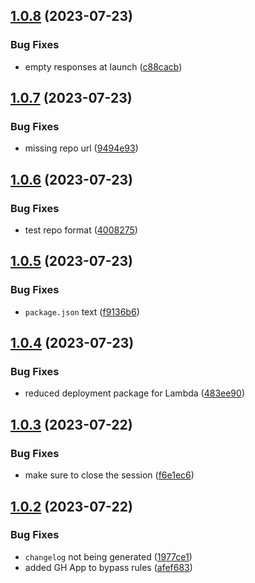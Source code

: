## [1.0.8](https://github.com/GonzaloHirsch/alexa-skill-movie-integrations/compare/v1.0.7...v1.0.8) (2023-07-23)


### Bug Fixes

* empty responses at launch ([c88cacb](https://github.com/GonzaloHirsch/alexa-skill-movie-integrations/commit/c88cacba2657d4d783cf9b09ec1d810eae12d561))

## [1.0.7](https://github.com/GonzaloHirsch/alexa-skill-movie-integrations/compare/v1.0.6...v1.0.7) (2023-07-23)


### Bug Fixes

* missing repo url ([9494e93](https://github.com/GonzaloHirsch/alexa-skill-movie-integrations/commit/9494e934d888d81efe389853495146aa46d25f89))

## [1.0.6](https://github.com/GonzaloHirsch/alexa-skill-movie-integrations/compare/v1.0.5...v1.0.6) (2023-07-23)


### Bug Fixes

* test repo format ([4008275](https://github.com/GonzaloHirsch/alexa-skill-movie-integrations/commit/4008275ec6587bf8151135222746177922f45570))

## [1.0.5](https://github.com/GonzaloHirsch/alexa-skill-movie-integrations/compare/v1.0.4...v1.0.5) (2023-07-23)


### Bug Fixes

* `package.json` text ([f9136b6](https://github.com/GonzaloHirsch/alexa-skill-movie-integrations/commit/f9136b60a90d9cbae41048baf4e808e6f1e7eb3e))

## [1.0.4](https://github.com/GonzaloHirsch/alexa-skill-movie-integrations/compare/v1.0.3...v1.0.4) (2023-07-23)


### Bug Fixes

* reduced deployment package for Lambda ([483ee90](https://github.com/GonzaloHirsch/alexa-skill-movie-integrations/commit/483ee902f3b1a2b298f838cc191f933999029ce3))

## [1.0.3](https://github.com/GonzaloHirsch/alexa-skill-movie-integrations/compare/v1.0.2...v1.0.3) (2023-07-22)


### Bug Fixes

* make sure to close the session ([f6e1ec6](https://github.com/GonzaloHirsch/alexa-skill-movie-integrations/commit/f6e1ec69f7172282201aa0c8a9ce62797750b0f7))

## [1.0.2](https://github.com/GonzaloHirsch/alexa-skill-movie-integrations/compare/v1.0.1...v1.0.2) (2023-07-22)


### Bug Fixes

* `changelog` not being generated ([1977ce1](https://github.com/GonzaloHirsch/alexa-skill-movie-integrations/commit/1977ce1fc7eb73921e9915a079e6c4b6b7c8a771))
* added GH App to bypass rules ([afef683](https://github.com/GonzaloHirsch/alexa-skill-movie-integrations/commit/afef68332c9a49c5da30ccee8a16736ad4973e5d))
